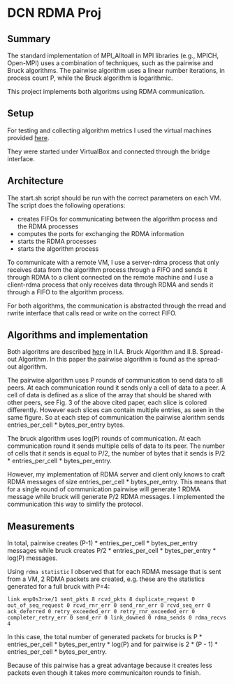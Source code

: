# DCN RDMA Proj

## Summary

The standard implementation of MPI_Alltoall in MPI libraries (e.g., MPICH,
Open-MPI) uses a combination of techniques, such as the pairwise and Bruck
algorithms. The pairwise algorithm uses a linear number iterations, in process
count P, while the Bruck algorithm is logarithmic.

This project implements both algoritms using RDMA communication.

## Setup

For testing and collecting algorithm metrics I used the virtual machines
provided [here](https://drive.google.com/file/d/1eT5yU0NGJ8sP47VY_HkwW-JRu3LFbB3Z/view?usp=sharing).

They were started under VirtualBox and connected through the bridge interface.

## Architecture

The start.sh script should be run with the correct parameters on each VM. The
script does the following operations:
  * creates FIFOs for communicating between the algorithm process and the RDMA
    processes
  * computes the ports for exchanging the RDMA information
  * starts the RDMA processes
  * starts the algorithm process

To communicate with a remote VM, I use a server-rdma process that only receives
data from the algorithm process through a FIFO and sends it through RDMA to a
client connected on the remote machine and I use a client-rdma process that only
receives data through RDMA and sends it through a FIFO to the algorithm process.

For both algorithms, the communication is abstracted through the rread and
rwrite interface that calls read or write on the correct FIFO.

## Algorithms and implementation

Both algoritms are described
[here](https://tcpp.cs.gsu.edu/curriculum/?q=system/files/1786_A%20Visual%20Guide%20to%20MPI%20All-to-all.pdf)
in II.A. Bruck Algorithm and II.B. Spread-out Algorithm. In this paper the
pairwise algorithm is found as the spread-out algorithm.

The pairwise algorithm uses P rounds of communication to send data to all peers.
At each communication round it sends only a cell of data to a peer. A cell of
data is defined as a slice of the array that should be shared with other peers,
see Fig. 3 of the above cited paper, each slice is colored differently. However
each slices can contain multiple entries, as seen in the same figure. So at each
step of communication the pairwise alorithm sends entries_per_cell *
bytes_per_entry bytes.

The bruck algorithm uses log(P) rounds of communication. At each communication
round it sends multiple cells of data to its peer. The number of cells that it
sends is equal to P/2, the number of bytes that it sends is P/2 *
entries_per_cell * bytes_per_entry.

However, my implementation of RDMA server and client only knows to craft RDMA
messages of size entries_per_cell * bytes_per_entry. This means that for a
single round of communication pairwise will generate 1 RDMA message while bruck
will generate P/2 RDMA messages. I implemented the communication this way to
simlify the protocol.

## Measurements

In total, pairwise creates (P-1) * entries_per_cell * bytes_per_entry messages
while bruck creates P/2 * entries_per_cell * bytes_per_entry * log(P) messages.

Using `rdma statistic` I observed that for each RDMA message that is sent from a
VM, 2 RDMA packets are created, e.g. these are the statistics generated for a
full bruck with P=4:
```
link enp0s3rxe/1 sent_pkts 8 rcvd_pkts 8 duplicate_request 0 out_of_seq_request 0 rcvd_rnr_err 0 send_rnr_err 0 rcvd_seq_err 0 ack_deferred 0 retry_exceeded_err 0 retry_rnr_exceeded_err 0 completer_retry_err 0 send_err 0 link_downed 0 rdma_sends 0 rdma_recvs 4
```

In this case, the total number of generated packets for brucks is P *
entries_per_cell * bytes_per_entry * log(P) and for pairwise is 2 * (P - 1) *
entries_per_cell * bytes_per_entry.

Because of this pairwise has a great advantage because it creates less packets
even though it takes more communicaiton rounds to finish.

